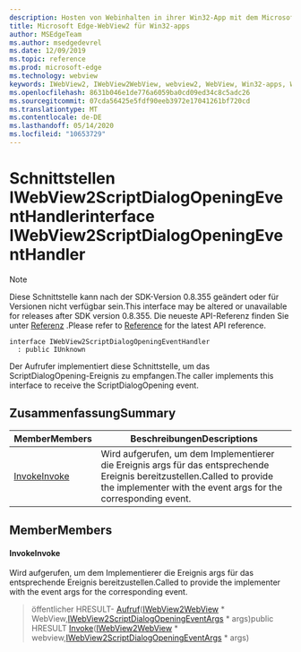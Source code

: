 ```yaml
---
description: Hosten von Webinhalten in ihrer Win32-App mit dem Microsoft Edge WebView2-Steuerelement
title: Microsoft Edge-WebView2 für Win32-apps
author: MSEdgeTeam
ms.author: msedgedevrel
ms.date: 12/09/2019
ms.topic: reference
ms.prod: microsoft-edge
ms.technology: webview
keywords: IWebView2, IWebView2WebView, webview2, WebView, Win32-apps, Win32, Edge
ms.openlocfilehash: 8631b046e1de776a6059ba0cd09ed34c8c5adc26
ms.sourcegitcommit: 07cda56425e5fdf90eeb3972e17041261bf720cd
ms.translationtype: MT
ms.contentlocale: de-DE
ms.lasthandoff: 05/14/2020
ms.locfileid: "10653729"
---
```

# <span data-ttu-id="f03e5-104">Schnittstellen IWebView2ScriptDialogOpeningEventHandler</span><span class="sxs-lookup"><span data-stu-id="f03e5-104">interface IWebView2ScriptDialogOpeningEventHandler</span></span> 

> [!NOTE]
> <span data-ttu-id="f03e5-105">Diese Schnittstelle kann nach der SDK-Version 0.8.355 geändert oder für Versionen nicht verfügbar sein.</span><span class="sxs-lookup"><span data-stu-id="f03e5-105">This interface may be altered or unavailable for releases after SDK version 0.8.355.</span></span> <span data-ttu-id="f03e5-106">Die neueste API-Referenz finden Sie unter [Referenz](../../../webview2-api-reference.md) .</span><span class="sxs-lookup"><span data-stu-id="f03e5-106">Please refer to [Reference](../../../webview2-api-reference.md) for the latest API reference.</span></span>

```
interface IWebView2ScriptDialogOpeningEventHandler
  : public IUnknown
```

<span data-ttu-id="f03e5-107">Der Aufrufer implementiert diese Schnittstelle, um das ScriptDialogOpening-Ereignis zu empfangen.</span><span class="sxs-lookup"><span data-stu-id="f03e5-107">The caller implements this interface to receive the ScriptDialogOpening event.</span></span>

## <span data-ttu-id="f03e5-108">Zusammenfassung</span><span class="sxs-lookup"><span data-stu-id="f03e5-108">Summary</span></span>

 <span data-ttu-id="f03e5-109">Member</span><span class="sxs-lookup"><span data-stu-id="f03e5-109">Members</span></span>                        | <span data-ttu-id="f03e5-110">Beschreibungen</span><span class="sxs-lookup"><span data-stu-id="f03e5-110">Descriptions</span></span>
--------------------------------|---------------------------------------------
[<span data-ttu-id="f03e5-111">Invoke</span><span class="sxs-lookup"><span data-stu-id="f03e5-111">Invoke</span></span>](#invoke) | <span data-ttu-id="f03e5-112">Wird aufgerufen, um dem Implementierer die Ereignis args für das entsprechende Ereignis bereitzustellen.</span><span class="sxs-lookup"><span data-stu-id="f03e5-112">Called to provide the implementer with the event args for the corresponding event.</span></span>

## <span data-ttu-id="f03e5-113">Member</span><span class="sxs-lookup"><span data-stu-id="f03e5-113">Members</span></span>

#### <span data-ttu-id="f03e5-114">Invoke</span><span class="sxs-lookup"><span data-stu-id="f03e5-114">Invoke</span></span> 

<span data-ttu-id="f03e5-115">Wird aufgerufen, um dem Implementierer die Ereignis args für das entsprechende Ereignis bereitzustellen.</span><span class="sxs-lookup"><span data-stu-id="f03e5-115">Called to provide the implementer with the event args for the corresponding event.</span></span>

> <span data-ttu-id="f03e5-116">öffentlicher HRESULT- [Aufruf](#invoke)([IWebView2WebView](IWebView2WebView.md) \* WebView,[IWebView2ScriptDialogOpeningEventArgs](IWebView2ScriptDialogOpeningEventArgs.md) \* args)</span><span class="sxs-lookup"><span data-stu-id="f03e5-116">public HRESULT [Invoke](#invoke)([IWebView2WebView](IWebView2WebView.md) \* webview,[IWebView2ScriptDialogOpeningEventArgs](IWebView2ScriptDialogOpeningEventArgs.md) \* args)</span></span>

